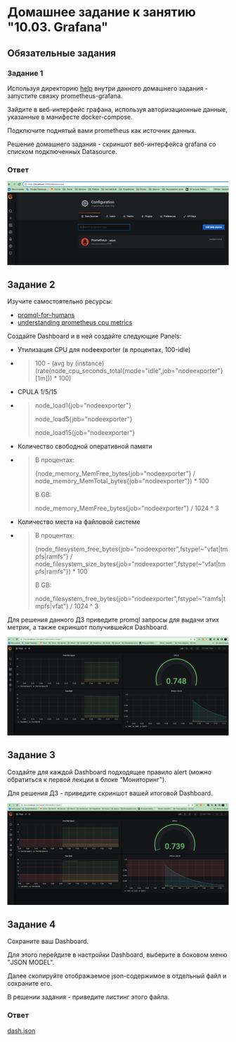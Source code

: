 # Домашнее задание к занятию "10.03. Grafana"

## Обязательные задания

### Задание 1
Используя директорию [help](./help) внутри данного домашнего задания - запустите связку prometheus-grafana.

Зайдите в веб-интерфейс графана, используя авторизационные данные, указанные в манифесте docker-compose.

Подключите поднятый вами prometheus как источник данных.

Решение домашнего задания - скриншот веб-интерфейса grafana со списком подключенных Datasource.

### Ответ

![](./data_source.png)

## Задание 2
Изучите самостоятельно ресурсы:
- [promql-for-humans](https://timber.io/blog/promql-for-humans/#cpu-usage-by-instance)
- [understanding prometheus cpu metrics](https://www.robustperception.io/understanding-machine-cpu-usage)

Создайте Dashboard и в ней создайте следующие Panels:
- Утилизация CPU для nodeexporter (в процентах, 100-idle)
- > 100 - (avg by (instance) (rate(node_cpu_seconds_total{mode="idle",job="nodeexporter"}[1m])) * 100)
- CPULA 1/5/15
- > node_load1{job="nodeexporter"}
  > 
  > node_load5{job="nodeexporter"}
  > 
  > node_load15{job="nodeexporter"}
- Количество свободной оперативной памяти
- > В процентах:
  > 
  > (node_memory_MemFree_bytes{job="nodeexporter"} / node_memory_MemTotal_bytes{job="nodeexporter"}) * 100
  > 
  > В GB:
  > 
  > node_memory_MemFree_bytes{job="nodeexporter"} / 1024 ^ 3
    
- Количество места на файловой системе
- > В процентах:
  > 
  > (node_filesystem_free_bytes{job="nodeexporter",fstype!~"vfat|tmpfs|ramfs"} / node_filesystem_size_bytes{job="nodeexporter",fstype!~"vfat|tmpfs|ramfs"}) * 100
  > 
  > В GB:
  > 
  > node_filesystem_free_bytes{job="nodeexporter",fstype!~"ramfs|tmpfs|vfat"} / 1024 ^ 3

Для решения данного ДЗ приведите promql запросы для выдачи этих метрик, а также скриншот получившейся Dashboard.

![](./first_dash.png)

## Задание 3
Создайте для каждой Dashboard подходящее правило alert (можно обратиться к первой лекции в блоке "Мониторинг").

Для решения ДЗ - приведите скриншот вашей итоговой Dashboard.

![](./alert_rules.png)

## Задание 4
Сохраните ваш Dashboard.

Для этого перейдите в настройки Dashboard, выберите в боковом меню "JSON MODEL".

Далее скопируйте отображаемое json-содержимое в отдельный файл и сохраните его.

В решении задания - приведите листинг этого файла.

### Ответ

[dash.json](./dash.json)
